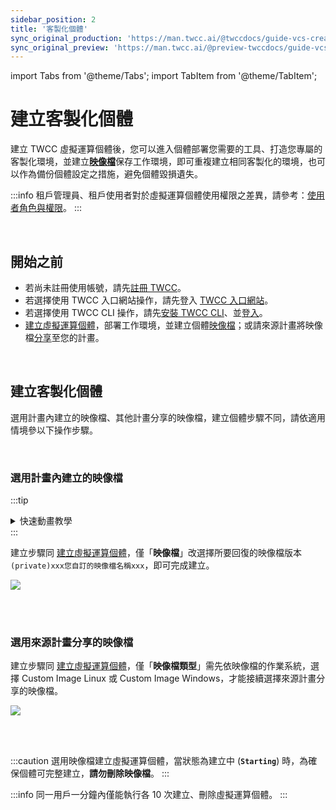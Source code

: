 ```yaml
---
sidebar_position: 2
title: '客製化個體'
sync_original_production: 'https://man.twcc.ai/@twccdocs/guide-vcs-create-custom-instance-zh' 
sync_original_preview: 'https://man.twcc.ai/@preview-twccdocs/guide-vcs-create-custom-instance-zh' 
---
```


import Tabs from '@theme/Tabs';
import TabItem from '@theme/TabItem';

# 建立客製化個體

建立 TWCC 虛擬運算個體後，您可以進入個體部署您需要的工具、打造您專屬的客製化環境，並建立[**映像檔**](https://man.twcc.ai/@twccdocs/vcs-vds-instance-image-zh)保存工作環境，即可重複建立相同客製化的環境，也可以作為備份個體設定之措施，避免個體毀損遺失。

:::info
租戶管理員、租戶使用者對於虛擬運算個體使用權限之差異，請參考：[<ins>使用者角色與權限</ins>](https://man.twcc.ai/@twccdocs/role-main-zh/https%3A%2F%2Fman.twcc.ai%2F%40twccdocs%2Frole-compute-zh#虛擬運算服務)。
:::

<br/>

## 開始之前

- 若尚未註冊使用帳號，請先[註冊 TWCC](https://www.twcc.ai/)。
- 若選擇使用 TWCC 入口網站操作，請先登入 [TWCC 入口網站](https://www.twcc.ai/)。
- 若選擇使用 TWCC CLI 操作，請先[安裝 TWCC CLI](https://man.twcc.ai/@twccdocs/doc-cli-main-zh/https%3A%2F%2Fman.twcc.ai%2F%40twccdocs%2Fguide-cli-install-linux-zh)、並[登入](https://man.twcc.ai/@twccdocs/doc-cli-main-zh/https%3A%2F%2Fman.twcc.ai%2F%40twccdocs%2Fguide-cli-signin-zh)。
- [建立虛擬運算個體](https://man.twcc.ai/@twccdocs/guide-vcs-create-zh)，部署工作環境，並建立個體[映像檔](https://man.twcc.ai/@twccdocs/vcs-vds-instance-image-zh)；或請來源計畫將映像檔[分享](https://man.twcc.ai/@twccdocs/vcs-vds-manage-instance-image-zh)至您的計畫。

<br/>


## 建立客製化個體

選用計畫內建立的映像檔、其他計畫分享的映像檔，建立個體步驟不同，請依適用情境參以下操作步驟。

<br/>

### 選用計畫內建立的映像檔

<Tabs>

<TabItem value="TWCC 入口網站" label="TWCC 入口網站">

:::tip
<details>

<summary> 快速動畫教學 <i class="fa fa-file-video-o" aria-hidden="true"></i> </summary>

![](https://i.imgur.com/XLTl6xa.gif)

</details>
:::

建立步驟同 [<ins>建立虛擬運算個體</ins>](https://man.twcc.ai/@twccdocs/guide-vcs-create-zh)，僅「**映像檔**」改選擇所要回復的映像檔版本 `(private)xxx您自訂的映像檔名稱xxx`，即可完成建立。
    
![](https://cos.twcc.ai/SYS-MANUAL/uploads/upload_020639a28b42ede29aa4ca4ceb1612a5.png)


</TabItem>

<TabItem value="TWCC CLI" label="TWCC CLI(TBD)">

<br/>

</TabItem>

</Tabs>

<br/>


### 選用來源計畫分享的映像檔

<Tabs>

<TabItem value="TWCC 入口網站" label="TWCC 入口網站">

建立步驟同 [<ins>建立虛擬運算個體</ins>](https://man.twcc.ai/@twccdocs/guide-vcs-create-zh)，僅「**映像檔類型**」需先依映像檔的作業系統，選擇 Custom Image Linux 或 Custom Image Windows，才能接續選擇來源計畫分享的映像檔。
    
![](https://cos.twcc.ai/SYS-MANUAL/uploads/upload_cbe7e981b40b59d824db31876356bddf.png)

</TabItem>

<TabItem value="TWCC CLI" label="TWCC CLI(TBD)">

<br/>

</TabItem>

</Tabs>

<br/>

:::caution
選用映像檔建立虛擬運算個體，當狀態為建立中 (**`Starting`**) 時，為確保個體可完整建立，**請勿刪除映像檔**。
:::

:::info
同一用戶一分鐘內僅能執行各 10 次建立、刪除虛擬運算個體。
:::
